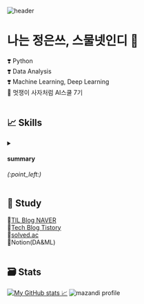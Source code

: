 ![header](https://capsule-render.vercel.app/api?type=waving&color=auto&height=300&section=header&text=HI!%20&fontSize=90&animation=fadeIn&fontAlignY=38&desc=thx%204%20visiting!&descAlignY=51&descAlign=62)

# 나는 정은쓰, 스물넷인디 🤩

❣️ Python   
❣️ Data Analysis   
❣️ Machine Learning, Deep Learning   
🦁 멋쟁이 사자처럼 AI스쿨 7기   
<br/>


## 📈 Skills
<details>
<summary> <h4> summary </h4> <i>(:point_left:)</i> </summary>

#### Language
<img src="https://img.shields.io/badge/Python-3766AB?style=flat&logo=Python&logoColor=white"/>
<img src="https://img.shields.io/badge/MySQL-4479A1?style=plastic&logo=mysql&logoColor=FFFFFF&"/>
<img src="https://img.shields.io/badge/Markdown-000000?style=plastic&logo=markdown&logoColor=FFFFFF&"/>
<img src="https://img.shields.io/badge/Numpy-013243?style=plastic&logo=numpy&logoColor=FFFFFF&"/>
<img src="https://img.shields.io/badge/Pandas-150458?style=plastic&logo=pandas&logoColor=FFFFFF&"/>  
<img src="https://img.shields.io/badge/scikitlearn-7931E?style=plastic&logo=scikitlearn&logoColor=FFFFFF&"/>
<img src="https://img.shields.io/badge/PyTorch-EE4C2C?style=plastic&logo=pytorch&logoColor=FFFFFF&"/>
<img src="https://img.shields.io/badge/Android Studio-3DDC84?style=flat&logo=Android Studio&logoColor=white"/>

 
#### IDE
<img src="https://img.shields.io/badge/Visual Studio-5C2D91?style=flat&logo=Visual Studio&logoColor=white"> 
<img src="https://img.shields.io/badge/Visual Studio Code-007ACC?style=flat&logo=Visual Studio Code&logoColor=white"> 
<img src="https://img.shields.io/badge/Pycharm-000000?style=flat&logo=Pycharm&logoColor=white"> 
<img src="https://img.shields.io/badge/Anaconda-44A833?style=flat&logo=Anaconda&logoColor=white"> 
<img src="https://img.shields.io/badge/Jupyter-F37626?style=plastic&logo=jupyter&logoColor=FFFFFF&"/>
<img src="https://img.shields.io/badge/Jupyter Notebook-F37626?style=flat&logo=Jupyter&logoColor=white"> 
<img src="https://img.shields.io/badge/Google Colab-F9AB00?style=flat&logo=Google Colab&logoColor=white"> 


#### Collaboration Tools
<img src="https://img.shields.io/badge/Git-F05032?style=flat&logo=Git&logoColor=white"> 
<img src="https://img.shields.io/badge/Github-181717?style=flat&logo=Github&logoColor=white"> 
<img src="https://img.shields.io/badge/Notion-000000?style=flat&logo=Notion&logoColor=white"> 
<img src="https://img.shields.io/badge/Discord-5865F2?style=flat&logo=Discord&logoColor=white"> 
<img src="https://img.shields.io/badge/Zoom-2D8CFF?style=flat&logo=Zoom&logoColor=white"> 
<img src="https://img.shields.io/badge/Slack-4A154B?style=flat&logo=Slack&logoColor=white"> 
<img src="https://img.shields.io/badge/KakaoTalk-FFCD00?style=flat&logo=KakaoTalk&logoColor=white">
<br/>

</details>
<br/>

## 📝 Study 

🧷[TIL Blog NAVER](https://blog.naver.com/charzim0611)   
🧷[Tech Blog Tistory](https://salryujutme.tistory.com/)   
🧷[solved.ac](https://solved.ac/profile/charzim)   
🧷Notion(DA&ML)    
<br/>

## 🗃️ Stats
[![ My GitHub stats 📈](https://github-readme-stats.vercel.app/api?username=LJEDD2)](https://github.com/LJEDD2/github-readme-stats)
 ![mazandi profile](http://mazandi.herokuapp.com/api?handle=charzim&theme=warm)
 
